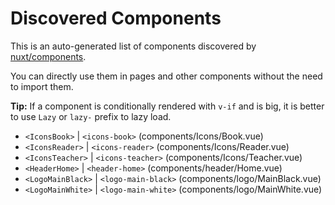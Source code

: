 # Discovered Components

This is an auto-generated list of components discovered by [nuxt/components](https://github.com/nuxt/components).

You can directly use them in pages and other components without the need to import them.

**Tip:** If a component is conditionally rendered with `v-if` and is big, it is better to use `Lazy` or `lazy-` prefix to lazy load.

- `<IconsBook>` | `<icons-book>` (components/Icons/Book.vue)
- `<IconsReader>` | `<icons-reader>` (components/Icons/Reader.vue)
- `<IconsTeacher>` | `<icons-teacher>` (components/Icons/Teacher.vue)
- `<HeaderHome>` | `<header-home>` (components/header/Home.vue)
- `<LogoMainBlack>` | `<logo-main-black>` (components/logo/MainBlack.vue)
- `<LogoMainWhite>` | `<logo-main-white>` (components/logo/MainWhite.vue)
